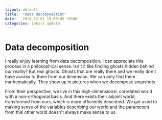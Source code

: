 ```yaml
---
layout: default
title:  "Data decomposition"
date:   2018-12-01 15:00:00 +0100
categories: jekyll update
---
```


# Data decomposition

I really enjoy learning from data decomposition. I can appreciate this process in a philosophical sense. Isn't it like finding ghosts hidden behind our reality? But real ghosts. Ghosts that are really there and we really don't have access to them from our dimension. We can only find them mathematically. They show up in pictures when we decompose snapshots.

From their perspective, we live in this high-dimensional, correlated world with a non-orthogonal basis. And there exists their adjoint world, transformed from ours, which is more efficiently described. We got used to making sense of the variables describing our world and the parameters from this other world doesn't always make sense to us.
